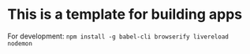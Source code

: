 # This is a template for building apps

For development: `npm install -g babel-cli browserify livereload nodemon`
